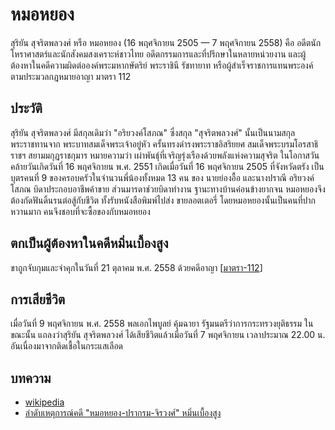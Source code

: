 # หมอหยอง

สุริยัน สุจริตพลวงศ์ หรือ หมอหยอง (16 พฤศจิกายน 2505 — 7 พฤศจิกายน 2558) คือ อดีตนักโหราศาสตร์และนักสังคมสงเคราะห์ชาวไทย อดีตกรรมการและที่ปรึกษาในหลายหน่วยงาน และผู้ต้องหาในคดีความผิดต่อองค์พระมหากษัตริย์ พระราชินี รัชทายาท หรือผู้สำเร็จราชการแทนพระองค์ ตามประมวลกฎหมายอาญา มาตรา 112

## ประวัติ

สุริยัน สุจริตพลวงศ์ มีสกุลเดิมว่า "อริยวงค์โสภณ" ซึ่งสกุล "สุจริตพลวงศ์" นั้นเป็นนามสกุลพระราชทานจาก พระบาทสมเด็จพระเจ้าอยู่หัว ครั้นทรงดำรงพระราชอิสริยยศ สมเด็จพระบรมโอรสาธิราชฯ สยามมกุฎราชกุมาร หมายความว่า เผ่าพันธุ์ที่เจริญรุ่งเรืองด้วยพลังแห่งความสุจริต ในโอกาสวันคล้ายวันเกิดวันที่ 16 พฤศจิกายน พ.ศ. 2551 เกิดเมื่อวันที่ 16 พฤศจิกายน 2505 ที่จังหวัดตรัง เป็นบุตรคนที่ 9 ของครอบครัวในจำนวนพี่น้องทั้งหมด 13 คน ของ นายย่องอื้อ และนางปราณี อริยวงค์โสภณ บิดาประกอบอาชีพค้าขาย ส่วนมารดาช่วยบิดาทำงาน ฐานะทางบ้านค่อนข้างยากจน หมอหยองจึงต้องกัดฟันดิ้นรนต่อสู้กับชีวิต ทั้งรับหนังสือพิมพ์ไปส่ง ขายลอตเตอรี่ โดยหมอหยองนั้นเป็นคนที่ปากหวานมาก คนจึงชอบที่จะซื้อของกับหมอหยอง

## ตกเป็นผู้ต้องหาในคดีหมิ่นเบื้องสูง

ขาถูกจับกุมและจำคุกในวันที่ 21 ตุลาคม พ.ศ. 2558 ด้วยคดีอาญา [[มาตรา-112]]

## การเสียชีวิต

เมื่อวันที่ 9 พฤศจิกายน พ.ศ. 2558 พลเอกไพบูลย์ คุ้มฉายา รัฐมนตรีว่าการกระทรวงยุติธรรม ในขณะนั้น แถลงว่าสุริยัน สุจริตพลวงศ์ ได้เสียชีวิตแล้วเมื่อวันที่ 7 พฤศจิกายน เวลาประมาณ 22.00 น. อันเนื่องมาจากติดเชื้อในกระแสเลือด

## บทความ
-  [wikipedia](https://th.wikipedia.org/wiki/%E0%B8%AA%E0%B8%B8%E0%B8%A3%E0%B8%B4%E0%B8%A2%E0%B8%B1%E0%B8%99_%E0%B8%AA%E0%B8%B8%E0%B8%88%E0%B8%A3%E0%B8%B4%E0%B8%95%E0%B8%9E%E0%B8%A5%E0%B8%A7%E0%B8%87%E0%B8%A8%E0%B9%8C)
- [ลำดับเหตุการณ์คดี "หมอหยอง-ปรากรม-จิรวงศ์" หมิ่นเบื้องสูง](https://news.thaipbs.or.th/content/5933)

[//begin]: # "Autogenerated link references for markdown compatibility"
[มาตรา-112]: มาตรา-112 "มาตรา 112"
[//end]: # "Autogenerated link references"
